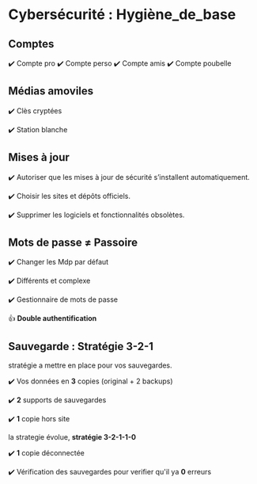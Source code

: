 # Cybersécurité : Hygiène_de_base

## Comptes
✔️ Compte pro   ✔️ Compte perso   ✔️ Compte amis   ✔️ Compte poubelle

## Médias amoviles

✔️ Clès cryptées

✔️ Station blanche

## Mises à jour

✔️ Autoriser que les mises à jour de sécurité s’installent automatiquement.

✔️ Choisir les sites et dépôts officiels.

✔️ Supprimer les logiciels et fonctionnalités obsolètes.

## Mots de passe ≠ Passoire

✔️ Changer les Mdp par défaut

✔️ Différents et complexe

✔️ Gestionnaire de mots de passe

👍 **Double authentification**

## Sauvegarde : Stratégie 3-2-1

stratégie a mettre en place pour vos sauvegardes.

✔️ Vos données en **3** copies (original + 2 backups)

✔️ **2** supports de sauvegardes

✔️ **1** copie hors site

la strategie évolue, **stratégie 3-2-1-1-0**

✔️ **1** copie déconnectée 

✔️ Vérification des sauvegardes pour verifier qu'il  ya **0** erreurs
